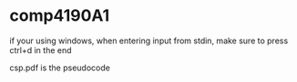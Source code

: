 # comp4190A1
if your using windows, when entering input from stdin, make sure to press ctrl+d in the end

csp.pdf is the pseudocode
